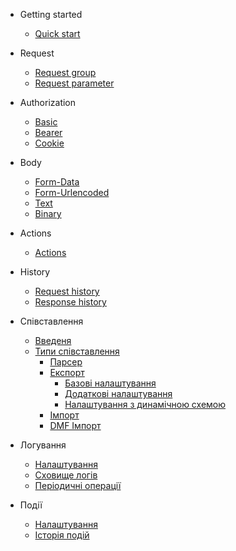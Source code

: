 - Getting started

  - [Quick start](/ua/quickstart.md)

- Request

  - [Request group](/ua/requestGroup.md)
  - [Request parameter](/ua/requestParameter.md)

- Authorization

  - [Basic](/ua/authBasic.md)
  - [Bearer](/ua/authBearer.md)
  - [Cookie](/ua/authCookie.md)

- Body

  - [Form-Data](/ua/bodyFormData.md)
  - [Form-Urlencoded](/ua/bodyFormUrlEncoded.md)
  - [Text](/ua/bodyText.md)
  - [Binary](/ua/bodyBinary.md)

- Actions

  - [Actions](/ua/actions.md)

- History

  - [Request history](/ua/requestHistory.md)
  - [Response history](/ua/responseHistory.md)

- Співставлення

  - [Введеня](/ua/mapping.md)
  - [Типи співставлення](/ua/mapping_type_workers.md)
    - [Парсер](/ua/mapping_parser.md)
    - [Експорт](/ua/mapping_export.md)        
        - [Базові налаштування](/ua/mapping_export_basic.md)
        - [Додаткові налаштування](/ua/mapping_export_basic_add.md)
        - [Налаштування з динамічною схемою](/ua/mapping_export_dynamics_shema.md)
    - [Імпорт](/ua/mapping_import.md)
    - [DMF Імпорт](/ua/mapping_dmfImport.md)

- Логування

  - [Налаштування](/ua/log_setup.md)
  - [Сховище логів](/ua/log_storage.md)
  - [Періодичні операції](/ua/log_period.md)

- Події

  - [Налаштування](/ua/event_setup.md)
  - [Історія подій](/ua/event_history.md)